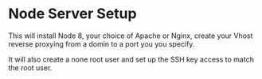 # Node Server Setup
This will install Node 8, your choice of Apache or Nginx, create your Vhost reverse proxying from a domin to a port you you specify.

It will also create a none root user and set up the SSH key access to match the root user.